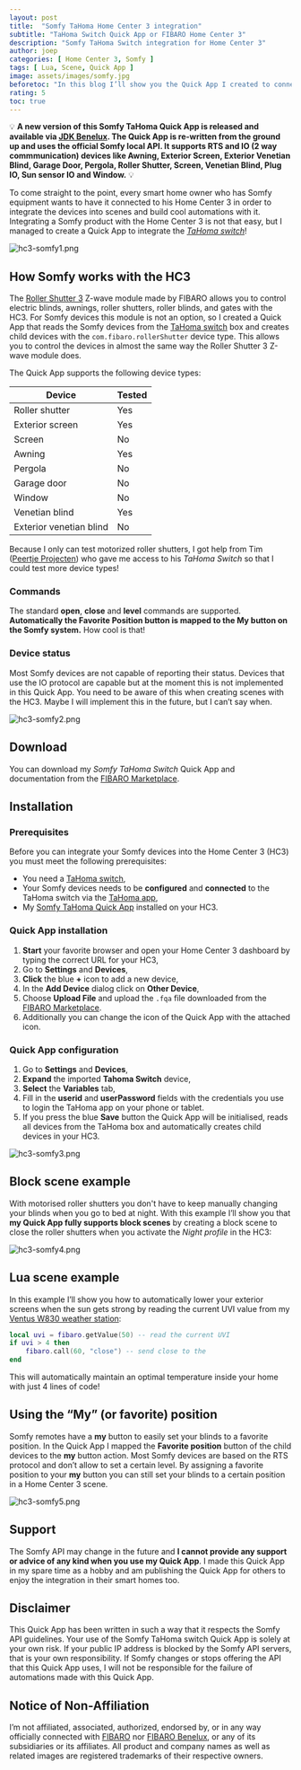 ```yaml
---
layout: post
title:  "Somfy TaHoma Home Center 3 integration"
subtitle: "TaHoma Switch Quick App or FIBARO Home Center 3"
description: "Somfy TaHoma Switch integration for Home Center 3"
author: joep
categories: [ Home Center 3, Somfy ]
tags: [ Lua, Scene, Quick App ]
image: assets/images/somfy.jpg
beforetoc: "In this blog I’ll show you the Quick App I created to connect to the TaHoma switch ecosystem via the Somfy API."
rating: 5
toc: true
---
```


💡 <strong>A new version of this Somfy TaHoma Quick App is released and available via [JDK Benelux](https://jdkbenelux.com/nieuws/somfy-zonwering-met-fibaro/). The Quick App is re-written from the ground up and uses the official Somfy local API. It supports RTS and IO (2 way commmunication) devices like Awning, Exterior Screen, Exterior Venetian Blind, Garage Door, Pergola, Roller Shutter, Screen, Venetian Blind, Plug IO, Sun sensor IO and Window.</strong> 💡

To come straight to the point, every smart home owner who has Somfy equipment wants to have it connected to his Home Center 3 in order to integrate the devices into scenes and build cool automations with it. Integrating a Somfy product with the Home Center 3 is not that easy, but I managed to create a Quick App to integrate the *[TaHoma switch](https://www.somfy.nl/producten/1870595/tahoma-switch)*!

![hc3-somfy1.png](../assets/images/hc3-somfy1.png)

## How Somfy works with the HC3

The [Roller Shutter 3](https://www.fibaro.com/en/products/smart-roller-shutter/) Z-wave module made by FIBARO allows you to control electric blinds, awnings, roller shutters, roller blinds, and gates with the HC3. For Somfy devices this module is not an option, so I created a Quick App that reads the Somfy devices from the [TaHoma switch](https://www.somfy.nl/producten/1870595/tahoma-switch) box and creates child devices with the `com.fibaro.rollerShutter` device type. This allows you to control the devices in almost the same way the Roller Shutter 3 Z-wave module does.

The Quick App supports the following device types:

| Device                  | Tested |
| ----------------------- | ------ |
| Roller shutter          | Yes    |
| Exterior screen         | Yes    |
| Screen                  | No     |
| Awning                  | Yes    |
| Pergola                 | No     |
| Garage door             | No     |
| Window                  | No     |
| Venetian blind          | Yes    |
| Exterior venetian blind | No     |

Because I only can test motorized roller shutters, I got help from Tim ([Peertje Projecten](https://peertjeprojecten.nl/)) who gave me access to his *TaHoma Switch* so that I could test more device types!

### Commands

The standard **open**, **close** and **level** commands are supported. **Automatically the Favorite Position button is mapped to the My button on the Somfy system.** How cool is that!

### Device status

Most Somfy devices are not capable of reporting their status. Devices that use the IO protocol are capable but at the moment this is not implemented in this Quick App. You need to be aware of this when creating scenes with the HC3. Maybe I will implement this in the future, but I can’t say when.

![hc3-somfy2.png](../assets/images/hc3-somfy2.png)

## Download

You can download my *Somfy TaHoma Switch* Quick App and documentation from the [FIBARO Marketplace](https://marketplace.fibaro.com/items/somfy-tahoma-switch-integration).

## Installation

### Prerequisites

Before you can integrate your Somfy devices into the Home Center 3 (HC3) you must meet the following prerequisites:

- You need a [TaHoma switch](https://www.somfy.nl/producten/1870595/tahoma-switch),
- Your Somfy devices needs to be **configured** and **connected** to the TaHoma switch via the [TaHoma app](https://www.somfy.nl/producten/smart-home-en-afstandbediening/tahoma-smart-home/tahoma-app),
- My [Somfy TaHoma Quick App](https://marketplace.fibaro.com/items/somfy-tahoma-switch-integration) installed on your HC3.

### Quick App installation

1. **Start** your favorite browser and open your Home Center 3 dashboard by typing the correct URL for your HC3,
2. Go to **Settings** and **Devices**,
3. **Click** the blue **+** icon to add a new device,
4. In the **Add Device** dialog click on **Other Device**,
5. Choose **Upload File** and upload the `.fqa` file downloaded from the [FIBARO Marketplace](https://marketplace.fibaro.com/items/somfy-tahoma-switch-integration).
6. Additionally you can change the icon of the Quick App with the attached icon.

### Quick App configuration

1. Go to **Settings** and **Devices**,
2. **Expand** the imported **Tahoma Switch** device,
3. **Select** the **Variables** tab,
4. Fill in the **userid** and **userPassword** fields with the credentials you use to login the TaHoma app on your phone or tablet.
5. If you press the blue **Save** button the Quick App will be initialised, reads all devices from the TaHoma box and automatically creates child devices in your HC3.

![hc3-somfy3.png](../assets/images/hc3-somfy3.png)

## Block scene example

With motorised roller shutters you don't have to keep manually changing your blinds when you go to bed at night. With this example I’ll show you that **my Quick App fully supports block scenes** by creating a block scene to close the roller shutters when you activate the *Night profile* in the HC3:

![hc3-somfy4.png](../assets/images/hc3-somfy4.png)

## Lua scene example

In this example I’ll show you how to automatically lower your exterior screens when the sun gets strong by reading the current UVI value from my [Ventus W830 weather station](https://docs.joepverhaeg.nl/ventus-w830/):

```lua
local uvi = fibaro.getValue(50) -- read the current UVI
if uvi > 4 then
	fibaro.call(60, "close") -- send close to the 
end
```

This will automatically maintain an optimal temperature inside your home with just 4 lines of code!

## Using the “My” (or favorite) position

Somfy remotes have a **my** button to easily set your blinds to a favorite position. In the Quick App I mapped the **Favorite position** button of the child devices to the **my** button action. Most Somfy devices are based on the RTS protocol and don’t allow to set a certain level. By assigning a favorite position to your **my** button you can still set your blinds to a certain position in a Home Center 3 scene.

![hc3-somfy5.png](../assets/images/hc3-somfy5.png)

## Support

The Somfy API may change in the future and **I cannot provide any support or advice of any kind when you use my Quick App**. I made this Quick App in my spare time as a hobby and am publishing the Quick App for others to enjoy the integration in their smart homes too.

## Disclaimer

This Quick App has been written in such a way that it respects the Somfy API guidelines. Your use of the Somfy TaHoma switch Quick App is solely at your own risk. If your public IP address is blocked by the Somfy API servers, that is your own responsibility. If Somfy changes or stops offering the API that this Quick App uses, I will not be responsible for the failure of automations made with this Quick App.

## Notice of Non-Affiliation

I’m not affiliated, associated, authorized, endorsed by, or in any way officially connected with [FIBARO](https://www.fibaro.com) nor [FIBARO Benelux](https://fibarobenelux.com), or any of its subsidiaries or its affiliates. All product and company names as well as related images are registered trademarks of their respective owners.